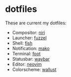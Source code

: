 # dotfiles
These are current my dotfiles:
- Compositor: [niri](https://github.com/YaLTeR/niri)
- Launcher: [fuzzel](https://codeberg.org/dnkl/fuzzel)
- Shell: [fish](https://github.com/fish-shell/fish-shell)
- Notification: [mako](https://github.com/emersion/mako)
- Terminal: [foot](https://codeberg.org/dnkl/foot)
- Statusbar: [waybar](https://github.com/Alexays/Waybar)
- Editor: [neovim](https://github.com/neovim/neovim)
- Colorscheme: [wallust](https://codeberg.org/explosion-mental/wallust)
